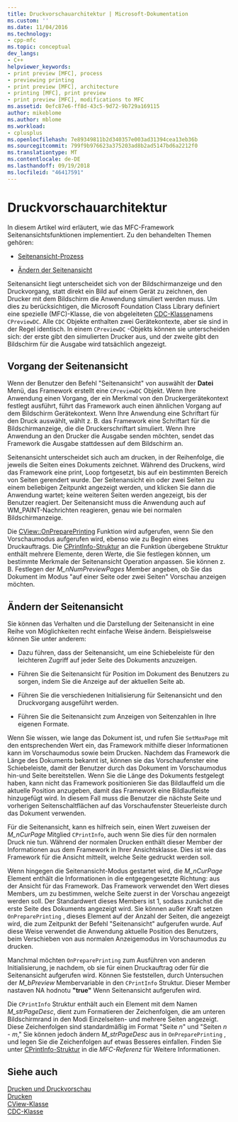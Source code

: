 ```yaml
---
title: Druckvorschauarchitektur | Microsoft-Dokumentation
ms.custom: ''
ms.date: 11/04/2016
ms.technology:
- cpp-mfc
ms.topic: conceptual
dev_langs:
- C++
helpviewer_keywords:
- print preview [MFC], process
- previewing printing
- print preview [MFC], architecture
- printing [MFC], print preview
- print preview [MFC], modifications to MFC
ms.assetid: 0efc87e6-ff8d-43c5-9d72-9b729a169115
author: mikeblome
ms.author: mblome
ms.workload:
- cplusplus
ms.openlocfilehash: 7e89349811b2d340357e003ad31394cea13eb36b
ms.sourcegitcommit: 799f9b976623a375203ad8b2ad5147bd6a2212f0
ms.translationtype: MT
ms.contentlocale: de-DE
ms.lasthandoff: 09/19/2018
ms.locfileid: "46417591"
---
```

# <a name="print-preview-architecture"></a>Druckvorschauarchitektur

In diesem Artikel wird erläutert, wie das MFC-Framework Seitenansichtsfunktionen implementiert. Zu den behandelten Themen gehören:

- [Seitenansicht-Prozess](#_core_the_print_preview_process)

- [Ändern der Seitenansicht](#_core_modifying_print_preview)

Seitenansicht liegt unterscheidet sich von der Bildschirmanzeige und den Druckvorgang, statt direkt ein Bild auf einem Gerät zu zeichnen, den Drucker mit dem Bildschirm die Anwendung simuliert werden muss. Um dies zu berücksichtigen, die Microsoft Foundation Class Library definiert eine spezielle (MFC)-Klasse, die von abgeleiteten [CDC-Klasse](../mfc/reference/cdc-class.md)namens `CPreviewDC`. Alle `CDC` Objekte enthalten zwei Gerätekontexte, aber sie sind in der Regel identisch. In einem `CPreviewDC` -Objekts können sie unterscheiden sich: der erste gibt den simulierten Drucker aus, und der zweite gibt den Bildschirm für die Ausgabe wird tatsächlich angezeigt.

##  <a name="_core_the_print_preview_process"></a> Vorgang der Seitenansicht

Wenn der Benutzer den Befehl "Seitenansicht" von auswählt der **Datei** Menü, das Framework erstellt eine `CPreviewDC` Objekt. Wenn Ihre Anwendung einen Vorgang, der ein Merkmal von den Druckergerätekontext festlegt ausführt, führt das Framework auch einen ähnlichen Vorgang auf dem Bildschirm Gerätekontext. Wenn Ihre Anwendung eine Schriftart für den Druck auswählt, wählt z. B. das Framework eine Schriftart für die Bildschirmanzeige, die die Druckerschriftart simuliert. Wenn Ihre Anwendung an den Drucker die Ausgabe senden möchten, sendet das Framework die Ausgabe stattdessen auf dem Bildschirm an.

Seitenansicht unterscheidet sich auch am drucken, in der Reihenfolge, die jeweils die Seiten eines Dokuments zeichnet. Während des Druckens, wird das Framework eine print, Loop fortgesetzt, bis auf ein bestimmten Bereich von Seiten gerendert wurde. Der Seitenansicht ein oder zwei Seiten zu einem beliebigen Zeitpunkt angezeigt werden, und klicken Sie dann die Anwendung wartet; keine weiteren Seiten werden angezeigt, bis der Benutzer reagiert. Der Seitenansicht muss die Anwendung auch auf WM_PAINT-Nachrichten reagieren, genau wie bei normalen Bildschirmanzeige.

Die [CView::OnPreparePrinting](../mfc/reference/cview-class.md#onprepareprinting) Funktion wird aufgerufen, wenn Sie den Vorschaumodus aufgerufen wird, ebenso wie zu Beginn eines Druckauftrags. Die [CPrintInfo-Struktur](../mfc/reference/cprintinfo-structure.md) an die Funktion übergebene Struktur enthält mehrere Elemente, deren Werte, die Sie festlegen können, um bestimmte Merkmale der Seitenansicht Operation anpassen. Sie können z. B. Festlegen der *M_nNumPreviewPages* Member angeben, ob Sie das Dokument im Modus "auf einer Seite oder zwei Seiten" Vorschau anzeigen möchten.

##  <a name="_core_modifying_print_preview"></a> Ändern der Seitenansicht

Sie können das Verhalten und die Darstellung der Seitenansicht in eine Reihe von Möglichkeiten recht einfache Weise ändern. Beispielsweise können Sie unter anderem:

- Dazu führen, dass der Seitenansicht, um eine Schiebeleiste für den leichteren Zugriff auf jeder Seite des Dokuments anzuzeigen.

- Führen Sie die Seitenansicht für Position im Dokument des Benutzers zu sorgen, indem Sie die Anzeige auf der aktuellen Seite ab.

- Führen Sie die verschiedenen Initialisierung für Seitenansicht und den Druckvorgang ausgeführt werden.

- Führen Sie die Seitenansicht zum Anzeigen von Seitenzahlen in Ihre eigenen Formate.

Wenn Sie wissen, wie lange das Dokument ist, und rufen Sie `SetMaxPage` mit den entsprechenden Wert ein, das Framework mithilfe dieser Informationen kann im Vorschaumodus sowie beim Drucken. Nachdem das Framework die Länge des Dokuments bekannt ist, können sie das Vorschaufenster eine Schiebeleiste, damit der Benutzer durch das Dokument im Vorschaumodus hin-und Seite bereitstellen. Wenn Sie die Länge des Dokuments festgelegt haben, kann nicht das Framework positionieren Sie das Bildlauffeld um die aktuelle Position anzugeben, damit das Framework eine Bildlaufleiste hinzugefügt wird. In diesem Fall muss die Benutzer die nächste Seite und vorherigen Seitenschaltflächen auf das Vorschaufenster Steuerleiste durch das Dokument verwenden.

Für die Seitenansicht, kann es hilfreich sein, einen Wert zuweisen der *M_nCurPage* Mitglied `CPrintInfo`, auch wenn Sie dies für den normalen Druck nie tun. Während der normalen Drucken enthält dieser Member der Informationen aus dem Framework in Ihrer Ansichtsklasse. Dies ist wie das Framework für die Ansicht mitteilt, welche Seite gedruckt werden soll.

Wenn hingegen die Seitenansicht-Modus gestartet wird, die *M_nCurPage* Element enthält die Informationen in die entgegengesetzte Richtung: aus der Ansicht für das Framework. Das Framework verwendet den Wert dieses Members, um zu bestimmen, welche Seite zuerst in der Vorschau angezeigt werden soll. Der Standardwert dieses Members ist 1, sodass zunächst die erste Seite des Dokuments angezeigt wird. Sie können außer Kraft setzen `OnPreparePrinting` , dieses Element auf der Anzahl der Seiten, die angezeigt wird, die zum Zeitpunkt der Befehl "Seitenansicht" aufgerufen wurde. Auf diese Weise verwendet die Anwendung aktuelle Position des Benutzers, beim Verschieben von aus normalen Anzeigemodus im Vorschaumodus zu drucken.

Manchmal möchten `OnPreparePrinting` zum Ausführen von anderen Initialisierung, je nachdem, ob sie für einen Druckauftrag oder für die Seitenansicht aufgerufen wird. Können Sie feststellen, durch Untersuchen der *M_bPreview* Membervariable in den `CPrintInfo` Struktur. Dieser Member nastaven NA hodnotu **"true"** Wenn Seitenansicht aufgerufen wird.

Die `CPrintInfo` Struktur enthält auch ein Element mit dem Namen *M_strPageDesc*, dient zum Formatieren der Zeichenfolgen, die am unteren Bildschirmrand in den Modi Einzelseiten- und mehrere Seiten angezeigt. Diese Zeichenfolgen sind standardmäßig im Format "Seite *n*" und "Seiten *n* - *m*," Sie können jedoch ändern *M_strPageDesc* aus in `OnPreparePrinting` , und legen Sie die Zeichenfolgen auf etwas Besseres einfallen. Finden Sie unter [CPrintInfo-Struktur](../mfc/reference/cprintinfo-structure.md) in die *MFC-Referenz* für Weitere Informationen.

## <a name="see-also"></a>Siehe auch

[Drucken und Druckvorschau](../mfc/printing-and-print-preview.md)<br/>
[Drucken](../mfc/printing.md)<br/>
[CView-Klasse](../mfc/reference/cview-class.md)<br/>
[CDC-Klasse](../mfc/reference/cdc-class.md)
